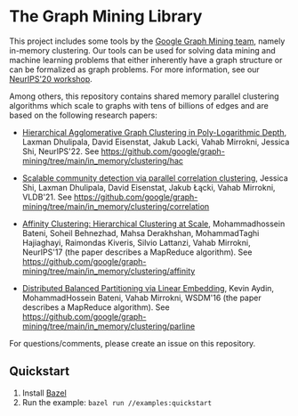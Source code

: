 # The Graph Mining Library

This project includes some tools by the [Google Graph Mining team](https://research.google/teams/graph-mining/), namely in-memory
clustering. Our tools can be used for solving data mining and machine learning
problems that either inherently have a graph structure or can be formalized as
graph problems. For more information, see our [NeurIPS'20 workshop](https://gm-neurips-2020.github.io/).

Among others, this repository contains shared memory parallel clustering algorithms which scale to graphs with tens of billions of edges and are based on the following research papers:

* [Hierarchical Agglomerative Graph Clustering in Poly-Logarithmic Depth](https://papers.nips.cc/paper_files/paper/2022/hash/909de96145d97514b143dfde03e6cd2b-Abstract-Conference.html), Laxman Dhulipala, David Eisenstat, Jakub Lacki, Vahab Mirrokni, Jessica Shi, NeurIPS'22. See https://github.com/google/graph-mining/tree/main/in_memory/clustering/hac

* [Scalable community detection via parallel correlation clustering](https://dl.acm.org/doi/abs/10.14778/3476249.3476282), Jessica Shi, Laxman Dhulipala, David Eisenstat, Jakub Łącki, Vahab Mirrokni, VLDB'21. See https://github.com/google/graph-mining/tree/main/in_memory/clustering/correlation

* [Affinity Clustering: Hierarchical Clustering at Scale](https://papers.nips.cc/paper_files/paper/2017/hash/2e1b24a664f5e9c18f407b2f9c73e821-Abstract.html), Mohammadhossein Bateni, Soheil Behnezhad, Mahsa Derakhshan, MohammadTaghi Hajiaghayi, Raimondas Kiveris, Silvio Lattanzi, Vahab Mirrokni, NeurIPS'17 (the paper describes a MapReduce algorithm). See https://github.com/google/graph-mining/tree/main/in_memory/clustering/affinity

* [Distributed Balanced Partitioning via Linear Embedding](https://dl.acm.org/doi/10.1145/2835776.2835829), Kevin Aydin, MohammadHossein Bateni, Vahab Mirrokni, WSDM'16 (the paper describes a MapReduce algorithm). See https://github.com/google/graph-mining/tree/main/in_memory/clustering/parline

For questions/comments, please create an issue on this repository.

## Quickstart

1. Install [Bazel](https://bazel.build/)
2. Run the example: `bazel run //examples:quickstart`
